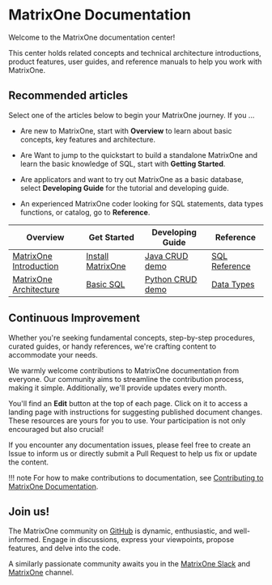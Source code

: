 # **MatrixOne Documentation**

Welcome to the MatrixOne documentation center!

This center holds related concepts and technical architecture introductions, product features, user guides, and reference manuals to help you work with MatrixOne.

## **Recommended articles**

Select one of the articles below to begin your MatrixOne journey. If you ...

- Are new to MatrixOne, start with **Overview** to learn about basic concepts, key features and architecture.

- Are Want to jump to the quickstart to build a standalone MatrixOne and learn the basic knowledge of SQL, start with **Getting Started**.

- Are applicators and want to try out MatrixOne as a basic database, select **Developing Guide** for the tutorial and developing guide.

- An experienced MatrixOne coder looking for SQL statements, data types functions, or catalog, go to **Reference**.

|  Overview   | Get Started  | Developing Guide | Reference   |
|  ----  | ----  |  ----  | ----  |
| [MatrixOne Introduction](MatrixOne/Overview/matrixone-introduction.md)  | [Install MatrixOne](MatrixOne/Get-Started/install-standalone-matrixone.md) | [Java CRUD demo](MatrixOne/Tutorial/develop-java-crud-demo.md)	|[SQL Reference](MatrixOne/Reference/SQL-Reference/Data-Definition-Language/create-database.md)|
| [MatrixOne Architecture](MatrixOne/Overview/matrixone-architecture-design.md)  | [Basic SQL](MatrixOne/Get-Started/basic-sql.md) |[Python CRUD demo](MatrixOne/Tutorial/develop-python-crud-demo.md)|[Data Types](MatrixOne/Reference/Data-Types/data-types.md)|

## **Continuous Improvement**

Whether you're seeking fundamental concepts, step-by-step procedures, curated guides, or handy references, we're crafting content to accommodate your needs.

We warmly welcome contributions to MatrixOne documentation from everyone. Our community aims to streamline the contribution process, making it simple. Additionally, we'll provide updates every month.

You'll find an **Edit** button at the top of each page. Click on it to access a landing page with instructions for suggesting published document changes. These resources are yours for you to use. Your participation is not only encouraged but also crucial!

If you encounter any documentation issues, please feel free to create an Issue to inform us or directly submit a Pull Request to help us fix or update the content.

!!! note
    For how to make contributions to documentation, see [Contributing to MatrixOne Documentation](MatrixOne/Contribution-Guide/How-to-Contribute/contribute-documentation.md).

## **Join us!**

The MatrixOne community on [GitHub](https://github.com/matrixorigin/matrixone) is dynamic, enthusiastic, and well-informed. Engage in discussions, express your viewpoints, propose features, and delve into the code.

A similarly passionate community awaits you in the [MatrixOne Slack](https://matrixoneworkspace.slack.com/) and [MatrixOne](https://www.matrixorigin.cn/tutorials) channel.
